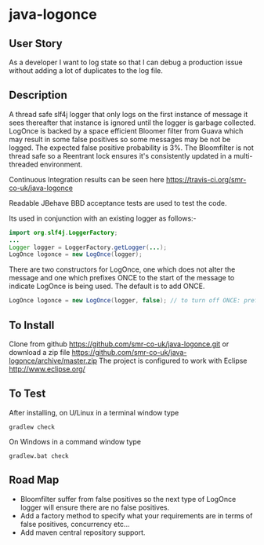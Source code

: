 java-logonce
============
## User Story
As a developer I want to log state so that I can debug a production issue without adding a lot of duplicates to the log file.

## Description
A thread safe slf4j logger that only logs on the first instance of message it sees 
thereafter that instance is ignored until the logger is garbage collected. 
LogOnce is backed by a space efficient Bloomer filter from Guava which may result in some false positives so some messages
may be not be logged. The expected false positive probability is 3%.
The Bloomfilter is not thread safe so a Reentrant lock ensures it's consistently updated in a multi-threaded environment.

Continuous Integration results can be seen here https://travis-ci.org/smr-co-uk/java-logonce

Readable JBehave BBD acceptance tests are used to test the code.

Its used in conjunction with an existing logger as follows:-

```java
import org.slf4j.LoggerFactory;
...
Logger logger = LoggerFactory.getLogger(...);
LogOnce logonce = new LogOnce(logger);
```
There are two constructors for LogOnce, one which does not alter the message and one which prefixes ONCE 
to the start of the message to indicate LogOnce is being used. The default is to add ONCE.

```java
LogOnce logonce = new LogOnce(logger, false); // to turn off ONCE: prefix
```

## To Install
Clone from github https://github.com/smr-co-uk/java-logonce.git or download a zip file 
https://github.com/smr-co-uk/java-logonce/archive/master.zip
The project is configured to work with Eclipse http://www.eclipse.org/

## To Test
After installing, on U/Linux in a terminal window type
```
gradlew check
```

On Windows in a command window type
```
gradlew.bat check
```

## Road Map
* Bloomfilter suffer from false positives so the next type of LogOnce logger will ensure there are no false positives.
* Add a factory method to specify what your requirements are in terms of false positives, concurrency etc...
* Add maven central repository support.

